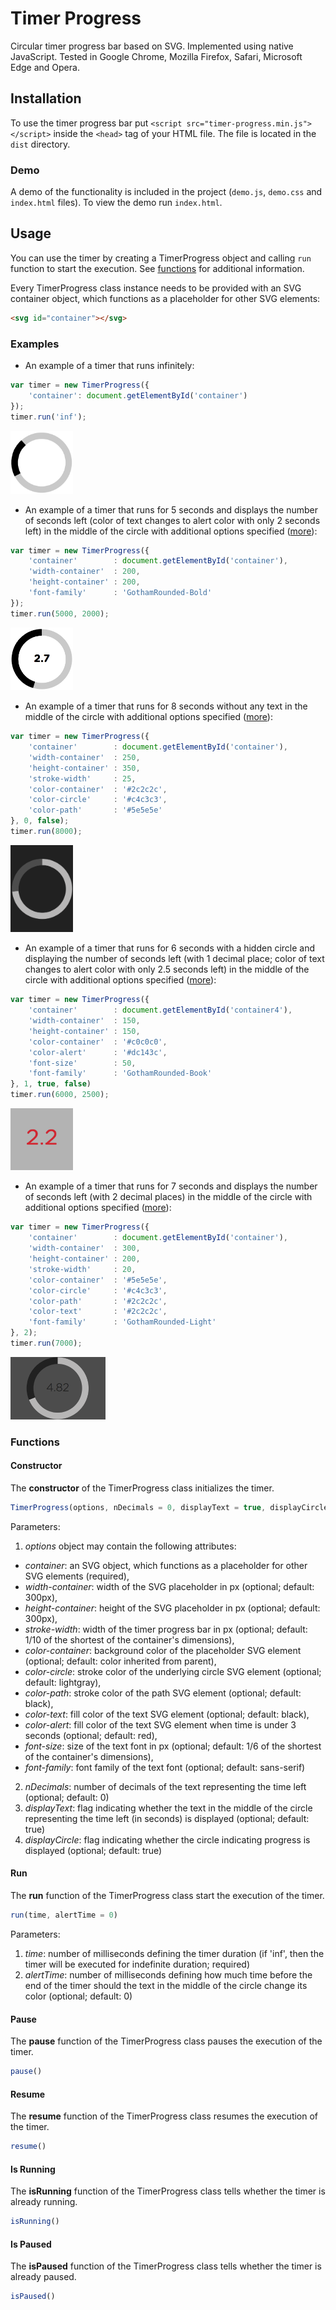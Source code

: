 # Timer Progress
Circular timer progress bar based on SVG. Implemented using native JavaScript. Tested in Google Chrome, Mozilla Firefox, Safari, Microsoft Edge and Opera.

## Installation
To use the timer progress bar put ```<script src="timer-progress.min.js"></script>``` inside the ```<head>``` tag of your HTML file. The file is located in the ```dist``` directory.

### Demo
A demo of the functionality is included in the project (```demo.js```, ```demo.css``` and ```index.html``` files). To view the demo run ```index.html```.

## Usage
You can use the timer by creating a TimerProgress object and calling ```run``` function to start the execution. See [functions](#functions) for additional information.

Every TimerProgress class instance needs to be provided with an SVG container object, which functions as a placeholder for other SVG elements:
```html
<svg id="container"></svg>
```

### Examples
- An example of a timer that runs infinitely:

```javascript
var timer = new TimerProgress({
    'container': document.getElementById('container')
});
timer.run('inf');
```

<img src="images/container1.png" alt="Example 1" width="100px"/>

- An example of a timer that runs for 5 seconds and displays the number of seconds left (color of text changes to alert color with only 2 seconds left) in the middle of the circle with additional options specified ([more](#options)):

```javascript
var timer = new TimerProgress({
    'container'        : document.getElementById('container'),
    'width-container'  : 200,
    'height-container' : 200,
    'font-family'      : 'GothamRounded-Bold'
});
timer.run(5000, 2000);
```

<img src="images/container2.png" alt="Example 2" width="100px"/>

- An example of a timer that runs for 8 seconds without any text in the middle of the circle with additional options specified ([more](#options)):

```javascript
var timer = new TimerProgress({
    'container'        : document.getElementById('container'),
    'width-container'  : 250,
    'height-container' : 350,
    'stroke-width'     : 25,
    'color-container'  : '#2c2c2c',
    'color-circle'     : '#c4c3c3',
    'color-path'       : '#5e5e5e'
}, 0, false);
timer.run(8000);
```

<img src="images/container3.png" alt="Example 3" width="100px"/>

- An example of a timer that runs for 6 seconds with a hidden circle and displaying the number of seconds left (with 1 decimal place; color of text changes to alert color with only 2.5 seconds left) in the middle of the circle with additional options specified ([more](#options)):

```javascript
var timer = new TimerProgress({
    'container'        : document.getElementById('container4'),
    'width-container'  : 150,
    'height-container' : 150,
    'color-container'  : '#c0c0c0',
    'color-alert'      : '#dc143c',
    'font-size'        : 50,
    'font-family'      : 'GothamRounded-Book'
}, 1, true, false)
timer.run(6000, 2500);
```

<img src="images/container4.png" alt="Example 4" width="100px"/>

- An example of a timer that runs for 7 seconds and displays the number of seconds left (with 2 decimal places) in the middle of the circle with additional options specified ([more](#options)):

```javascript
var timer = new TimerProgress({
    'container'        : document.getElementById('container'),
    'width-container'  : 300,
    'height-container' : 200,
    'stroke-width'     : 20,
    'color-container'  : '#5e5e5e',
    'color-circle'     : '#c4c3c3',
    'color-path'       : '#2c2c2c',
    'color-text'       : '#2c2c2c',
    'font-family'      : 'GothamRounded-Light'
}, 2);
timer.run(7000);
```

<img src="images/container5.png" alt="Example 5" height="100px"/>

### <a name="functions">Functions</a>

#### Constructor
The **constructor** of the TimerProgress class initializes the timer.

```javascript
TimerProgress(options, nDecimals = 0, displayText = true, displayCircle = true)
```

Parameters:

1. <a name="options">_options_</a> object may contain the following attributes:
  * _container_: an SVG object, which functions as a placeholder for other SVG elements (required),
  * _width-container_: width of the SVG placeholder in px (optional; default: 300px),
  * _height-container_: height of the SVG placeholder in px (optional; default: 300px),
  * _stroke-width_: width of the timer progress bar in px (optional; default: 1/10 of the shortest of the container's dimensions),
  * _color-container_: background color of the placeholder SVG element (optional; default: color inherited from parent),
  * _color-circle_: stroke color of the underlying circle SVG element (optional; default: lightgray),
  * _color-path_: stroke color of the path SVG element (optional; default: black),
  * _color-text_: fill color of the text SVG element (optional; default: black),
  * _color-alert_: fill color of the text SVG element when time is under 3 seconds (optional; default: red),
  * _font-size_: size of the text font in px (optional; default: 1/6 of the shortest of the container's dimensions),
  * _font-family_: font family of the text font (optional; default: sans-serif)
2. _nDecimals_: number of decimals of the text representing the time left (optional; default: 0)
3. _displayText_: flag indicating whether the text in the middle of the circle representing the time left (in seconds) is displayed (optional; default: true)
4. _displayCircle_: flag indicating whether the circle indicating progress is displayed (optional; default: true)

#### Run
The **run** function of the TimerProgress class start the execution of the timer.

```javascript
run(time, alertTime = 0)
```

Parameters:

1. _time_:  number of milliseconds defining the timer duration (if 'inf', then the timer will be executed for indefinite duration; required)
2. _alertTime_: number of milliseconds defining how much time before the end of the timer should the text in the middle of the circle change its color (optional; default: 0)

#### Pause
The **pause** function of the TimerProgress class pauses the execution of the timer.

```javascript
pause()
```

#### Resume
The **resume** function of the TimerProgress class resumes the execution of the timer.

```javascript
resume()
```

#### Is Running
The **isRunning** function of the TimerProgress class tells whether the timer is already running.

```javascript
isRunning()
```

#### Is Paused
The **isPaused** function of the TimerProgress class tells whether the timer is already paused.

```javascript
isPaused()
```
